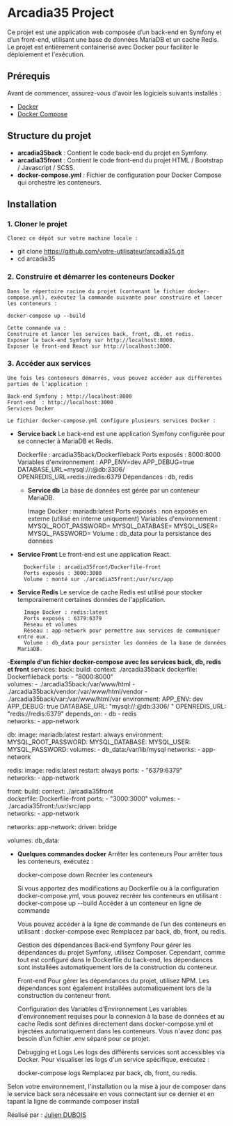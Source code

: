 # Arcadia35 Project

Ce projet est une application web composée d’un back-end en Symfony et d’un front-end, utilisant une base de données MariaDB et un cache Redis. 
Le projet est entièrement containerisé avec Docker pour faciliter le déploiement et l'exécution.

## Prérequis
Avant de commencer, assurez-vous d'avoir les logiciels suivants installés :
- [Docker](https://www.docker.com/products/docker-desktop)
- [Docker Compose](https://docs.docker.com/compose/install/)

## Structure du projet
- **arcadia35back** : Contient le code back-end du projet en Symfony.
- **arcadia35front** : Contient le code front-end du projet HTML / Bootstrap / Javascript / SCSS.
- **docker-compose.yml** : Fichier de configuration pour Docker Compose qui orchestre les conteneurs.

## Installation

### 1. Cloner le projet
   
    Clonez ce dépôt sur votre machine locale :

  - git clone https://github.com/votre-utilisateur/arcadia35.git
  - cd arcadia35

### 2. Construire et démarrer les conteneurs Docker
    Dans le répertoire racine du projet (contenant le fichier docker-compose.yml), exécutez la commande suivante pour construire et lancer les conteneurs :

    docker-compose up --build

    Cette commande va :
    Construire et lancer les services back, front, db, et redis.
    Exposer le back-end Symfony sur http://localhost:8000.
    Exposer le front-end React sur http://localhost:3000.

### 3. Accéder aux services
    Une fois les conteneurs démarrés, vous pouvez accéder aux différentes parties de l'application :

    Back-end Symfony : http://localhost:8000
    Front-end  : http://localhost:3000
    Services Docker

    Le fichier docker-compose.yml configure plusieurs services Docker :

- **Service back**
    Le back-end est une application Symfony configurée pour se connecter à MariaDB et Redis.

    Dockerfile : arcadia35back/Dockerfileback
    Ports exposés : 8000:8000
    Variables d'environnement :
    APP_ENV=dev
    APP_DEBUG=true
    DATABASE_URL=mysql://<VotreNomutilisateur>:<VotreMotdePasse>@db:3306/<LeNomDeVotreBDD>
    OPENREDIS_URL=redis://redis:6379
    Dépendances : db, redis

    - **Service db**
        La base de données est gérée par un conteneur MariaDB.

        Image Docker : mariadb:latest
        Ports exposés : non exposés en externe (utilisé en interne uniquement)
        Variables d'environnement :
        MYSQL_ROOT_PASSWORD=<VotreMotDePasse>
        MYSQL_DATABASE=<LeNomDeVotreBDD>
        MYSQL_USER=<VotreNomutilisateur>
        MYSQL_PASSWORD=<VotreMotdePasse>
        Volume : db_data pour la persistance des données

- **Service Front**
        Le front-end est une application React.

        Dockerfile : arcadia35front/Dockerfile-front
        Ports exposés : 3000:3000
        Volume : monté sur ./arcadia35front:/usr/src/app

- **Service Redis**
        Le service de cache Redis est utilisé pour stocker temporairement certaines données de l'application.

        Image Docker : redis:latest
        Ports exposés : 6379:6379
        Réseau et volumes
        Réseau : app-network pour permettre aux services de communiquer entre eux.
        Volume : db_data pour persister les données de la base de données MariaDB.

-**Exemple d'un fichier docker-compose avec les services back, db, redis et front**
services:
  back:
    build:
      context: ./arcadia35back
      dockerfile: Dockerfileback
    ports:
      - "8000:8000"  
    volumes:
      - ./arcadia35back:/var/www/html
      - ./arcadia35back/vendor:/var/www/html/vendor
      - ./arcadia35back/var:/var/www/html/var
    environment:
      APP_ENV: dev
      APP_DEBUG: true
      DATABASE_URL: "mysql://<VotreNomutilisateur>:<VotreMotDePasse>@db:3306/<NomDeLaBDD> "
      OPENREDIS_URL: "redis://redis:6379"
    depends_on:
      - db
      - redis  
    networks:
      - app-network
    
  db:
    image: mariadb:latest
    restart: always
    environment:
      MYSQL_ROOT_PASSWORD: <VotreMotDePasse>
      MYSQL_DATABASE:  <NomDeLaBDD> 
      MYSQL_USER: <VotreNomutilisateur> 
      MYSQL_PASSWORD: <VotreMotDePasse>
    volumes:
      - db_data:/var/lib/mysql
    networks:
      - app-network

  redis:
    image: redis:latest
    restart: always
    ports:
      - "6379:6379"  
    networks:
      - app-network

  front:
    build:
      context: ./arcadia35front  
      dockerfile: Dockerfile-front
    ports:
      - "3000:3000" 
    volumes:
      - ./arcadia35front:/usr/src/app  
    networks:
      - app-network

networks:
  app-network:
    driver: bridge

volumes:
  db_data:

- **Quelques commandes docker**
    Arrêter les conteneurs
    Pour arrêter tous les conteneurs, exécutez :

    docker-compose down
    Recréer les conteneurs

    Si vous apportez des modifications au Dockerfile ou à la configuration docker-compose.yml, vous pouvez recréer les conteneurs en utilisant :
    docker-compose up --build
    Accéder à un conteneur en ligne de commande

    Vous pouvez accéder à la ligne de commande de l’un des conteneurs en utilisant :
    docker-compose exec <NomDuService> 
    Remplacez <NomDuService> par back, db, front, ou redis.

    Gestion des dépendances
    Back-end Symfony
    Pour gérer les dépendances du projet Symfony, utilisez Composer. Cependant, comme tout est configuré dans le Dockerfile du back-end, les dépendances sont installées automatiquement lors de la construction du conteneur.

    Front-end 
    Pour gérer les dépendances du projet, utilisez NPM. Les dépendances sont également installées automatiquement lors de la construction du conteneur front.

    Configuration des Variables d’Environnement
    Les variables d'environnement requises pour la connexion à la base de données et au cache Redis sont définies directement dans docker-compose.yml et injectées automatiquement dans les conteneurs. Vous n'avez donc pas besoin d'un fichier .env séparé pour ce projet.

    Debugging et Logs
    Les logs des différents services sont accessibles via Docker. Pour visualiser les logs d'un service spécifique, exécutez :

    docker-compose logs <NomDuService>
    Remplacez <NomDuService> par back, db, front, ou redis.


Selon votre environnement, l'installation ou la mise à jour de composer dans le service back sera nécessaire en vous connectant sur ce dernier et en tapant la ligne de commande composer install

Réalisé par :
[Julien DUBOIS](https://github.com/Julien-35)
